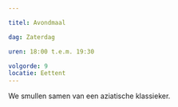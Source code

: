 ```yaml
---

titel: Avondmaal

dag: Zaterdag

uren: 18:00 t.e.m. 19:30

volgorde: 9
locatie: Eettent
---
```


We smullen samen van een aziatische klassieker. 
